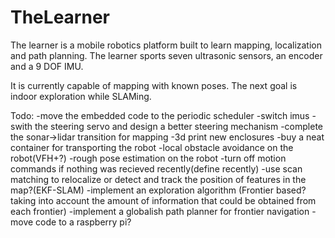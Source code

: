 # TheLearner
The learner is a mobile robotics platform built to learn mapping, localization and path planning. The learner sports seven ultrasonic sensors, an encoder and a 9 DOF IMU.

It is currently capable of mapping with known poses. The next goal is indoor exploration while SLAMing.

Todo:
-move the embedded code to the periodic scheduler
-switch imus
-swith the steering servo and design a better steering mechanism
-complete the sonar->lidar transition for mapping
-3d print new enclosures
-buy a neat container for transporting the robot
-local obstacle avoidance on the robot(VFH+?)
  -rough pose estimation on the robot
-turn off motion commands if nothing was recieved recently(define recently)
-use scan matching to relocalize or detect and track the position of features in the map?(EKF-SLAM)
-implement an exploration algorithm (Frontier based? taking into account the amount of information that could be obtained from each frontier)
-implement a globalish path planner for frontier navigation
-move code to a raspberry pi?
